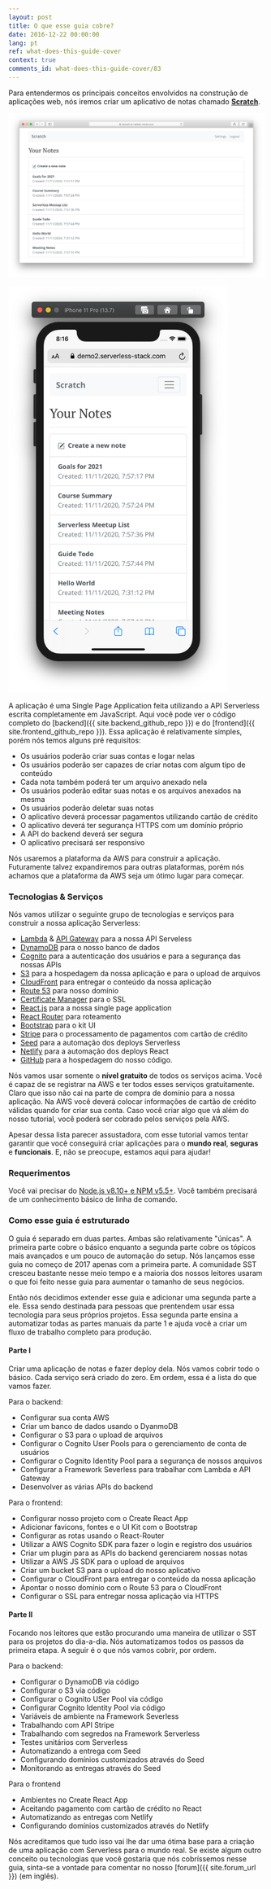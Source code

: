 ```yaml
---
layout: post
title: O que esse guia cobre?
date: 2016-12-22 00:00:00
lang: pt
ref: what-does-this-guide-cover
context: true
comments_id: what-does-this-guide-cover/83
---
```


Para entendermos os principais conceitos envolvidos na construção de aplicações web, nós iremos criar um aplicativo de notas chamado [**Scratch**](https://demo2.sst.dev).

![Completed app desktop screenshot](/assets/completed-app-desktop.png)

<img alt="Versão de celular do aplicativo" src="/assets/completed-app-mobile.png" width="432" />

A aplicação é uma Single Page Application feita utilizando a API Serverless escrita completamente em JavaScript. Aqui você pode ver o código completo do [backend]({{ site.backend_github_repo }}) e do [frontend]({{ site.frontend_github_repo }}). Essa aplicação é relativamente simples, porém nós temos alguns pré requisitos:

- Os usuários poderão criar suas contas e logar nelas
- Os usuários poderão ser capazes de criar notas com algum tipo de conteúdo
- Cada nota também poderá ter um arquivo anexado nela
- Os usuários poderão editar suas notas e os arquivos anexados na mesma
- Os usuários poderão deletar suas notas
- O aplicativo deverá processar pagamentos utilizando cartão de crédito
- O aplicativo deverá ter segurança HTTPS com um domínio próprio
- A API do backend deverá ser segura
- O aplicativo precisará ser responsivo

Nós usaremos a plataforma da AWS para construir a aplicação. Futuramente talvez expandiremos para outras plataformas, porém nós achamos que a plataforma da AWS seja um ótimo lugar para começar.

### Tecnologias & Serviços

Nós vamos utilizar o seguinte grupo de tecnologias e serviços para construir a nossa aplicação Serverless:

- [Lambda][Lambda] & [API Gateway][APIG] para a nossa API Serveless
- [DynamoDB][DynamoDB] para o nosso banco de dados
- [Cognito][Cognito] para a autenticação dos usuários e para a segurança das nossas APIs
- [S3][S3] para a hospedagem da nossa aplicação e para o upload de arquivos
- [CloudFront][CF] para entregar o conteúdo da nossa aplicação
- [Route 53][R53] para nosso domínio
- [Certificate Manager][CM] para o SSL
- [React.js][React] para a nossa single page application
- [React Router][RR] para roteamento
- [Bootstrap][Bootstrap] para o kit UI
- [Stripe][Stripe] para o processamento de pagamentos com cartão de crédito
- [Seed][Seed] para a automação dos deploys Serverless
- [Netlify][Netlify] para a automação dos deploys React
- [GitHub][GitHub] para a hospedagem do nosso código.

Nós vamos usar somente o **nível gratuito** de todos os serviços acima. Você é capaz de se registrar na AWS e ter todos esses serviços gratuitamente. Claro que isso não cai na parte de compra de domínio para a nossa aplicação. Na AWS você deverá colocar informações de cartão de crédito válidas quando for criar sua conta. Caso você criar algo que vá além do nosso tutorial, você poderá ser cobrado pelos serviços pela AWS.

Apesar dessa lista parecer assustadora, com esse tutorial vamos tentar garantir que você conseguirá criar aplicações para o **mundo real**, **seguras** e **funcionais**. E, não se preocupe, estamos aqui para ajudar!

### Requerimentos

Você vai precisar do [Node.js v8.10+ e NPM v5.5+](https://nodejs.org/en/). Você também precisará de um conhecimento básico de linha de comando.

### Como esse guia é estruturado

O guia é separado em duas partes. Ambas são relativamente "únicas". A primeira parte cobre o básico enquanto a segunda parte cobre os tópicos mais avançados e um pouco de automação do setup. Nós lançamos esse guia no começo de 2017 apenas com a primeira parte. A comunidade SST cresceu bastante nesse meio tempo e a maioria dos nossos leitores usaram o que foi feito nesse guia para aumentar o tamanho de seus negócios.

Então nós decidimos extender esse guia e adicionar uma segunda parte a ele. Essa sendo destinada para pessoas que prentendem usar essa tecnologia para seus próprios projetos. Essa segunda parte ensina a automatizar todas as partes manuais da parte 1 e ajuda você a criar um fluxo de trabalho completo para produção.

#### Parte I

Criar uma aplicação de notas e fazer deploy dela. Nós vamos cobrir todo o básico. Cada serviço será criado do zero. Em ordem, essa é a lista do que vamos fazer.

Para o backend:

- Configurar sua conta AWS
- Criar um banco de dados usando o DyanmoDB
- Configurar o S3 para o upload de arquivos
- Configurar o Cognito User Pools para o gerenciamento de conta de usuários
- Configurar o Cognito Identity Pool para a segurança de nossos arquivos
- Configurar a Framework Severless para trabalhar com Lambda e API Gateway
- Desenvolver as várias APIs do backend

Para o frontend:

- Configurar nosso projeto com o Create React App
- Adicionar favicons, fontes e o UI Kit com o Bootstrap
- Configurar as rotas usando o React-Router
- Utilizar a AWS Cognito SDK para fazer o login e registro dos usuários
- Criar um plugin para as APIs do backend gerenciarem nossas notas
- Utilizar a AWS JS SDK para o upload de arquivos
- Criar um bucket S3 para o upload do nosso aplicativo
- Configurar o CloudFront para entregar o conteúdo da nossa aplicação
- Apontar o nosso domínio com o Route 53 para o CloudFront
- Configurar o SSL para entregar nossa aplicação via HTTPS

#### Parte II

Focando nos leitores que estão procurando uma maneira de utilizar o SST para os projetos do dia-a-dia. Nós automatizamos todos os passos da primeira etapa. A seguir é o que nós vamos cobrir, por ordem.

Para o backend:

- Configurar o DynamoDB via código
- Configurar o S3 via código
- Configurar o Cognito USer Pool via código
- Configurar Cognito Identity Pool via código
- Variáveis de ambiente na Framework Severless
- Trabalhando com API Stripe
- Trabalhando com segredos na Framework Serverless
- Testes unitários com Serverless
- Automatizando a entrega com Seed
- Configurando domínios customizados através do Seed
- Monitorando as entregas através do Seed

Para o frontend

- Ambientes no Create React App
- Aceitando pagamento com cartão de crédito no React
- Automatizando as entregas com Netlify
- Configurando domínios customizados através do Netlify

Nós acreditamos que tudo isso vai lhe dar uma ótima base para a criação de uma aplicação com Serverless para o mundo real. Se existe algum outro conceito ou tecnologias que você gostaria que nós cobríssemos nesse guia, sinta-se a vontade para comentar no nosso [forum]({{ site.forum_url }}) (em inglês).

[Cognito]: https://aws.amazon.com/cognito/
[CM]: https://aws.amazon.com/certificate-manager
[R53]: https://aws.amazon.com/route53/
[CF]: https://aws.amazon.com/cloudfront/
[S3]: https://aws.amazon.com/s3/
[Bootstrap]: http://getbootstrap.com
[RR]: https://github.com/ReactTraining/react-router
[React]: https://facebook.github.io/react/
[DynamoDB]: https://aws.amazon.com/dynamodb/
[APIG]: https://aws.amazon.com/api-gateway/
[Lambda]: https://aws.amazon.com/lambda/
[Stripe]: https://stripe.com
[Seed]: https://seed.run
[Netlify]: https://netlify.com
[GitHub]: https://github.com
